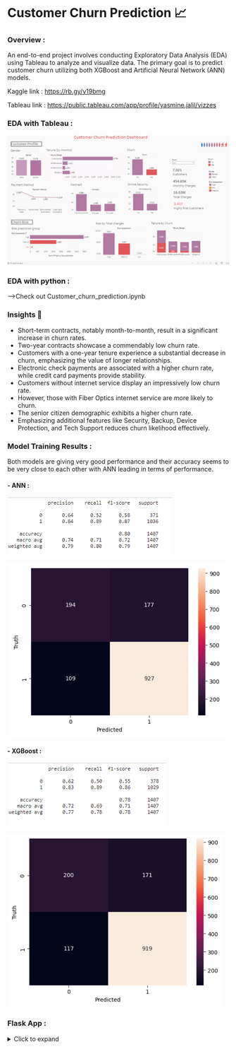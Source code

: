 # Customer Churn Prediction 📈
### Overview :
An end-to-end project involves conducting Exploratory Data Analysis (EDA) using Tableau to analyze and visualize data. The primary goal is to predict customer churn utilizing both XGBoost and Artificial Neural Network (ANN) models.

Kaggle link : https://rb.gy/v19bmg

Tableau link : https://public.tableau.com/app/profile/yasmine.jalil/vizzes
  ### EDA with Tableau :

 ![](images/dashboard.PNG)

### EDA with python :
-->Check out Customer_churn_prediction.ipynb
### Insights 🔮
- Short-term contracts, notably month-to-month, result in a significant increase in churn rates.
- Two-year contracts showcase a commendably low churn rate.
- Customers with a one-year tenure experience a substantial decrease in churn, emphasizing the value of longer relationships.
- Electronic check payments are associated with a higher churn rate, while credit card payments provide stability.
- Customers without internet service display an impressively low churn rate.
- However, those with Fiber Optics internet service are more likely to churn.
- The senior citizen demographic exhibits a higher churn rate.
- Emphasizing additional features like Security, Backup, Device Protection, and Tech Support reduces churn likelihood effectively.
  
### Model Training Results :

Both models are giving very good performance and their accuracy seems to be very close to each other with ANN leading in terms of performance. 
#### - ANN :
  
 ![](images/cr_1.PNG) 
 
 ![](images/heat_map1.PNG)

#### - XGBoost :
  
 ![](images/cr_2.PNG) 
 
 ![](images/heat_map2.PNG)


### Flask App :
<details>
  <summary>Click to expand</summary>
- Form page to input users data :

 ![](images/form.PNG)
 
 - Prediction results :
   
 ![](images/2.PNG)
</details>

